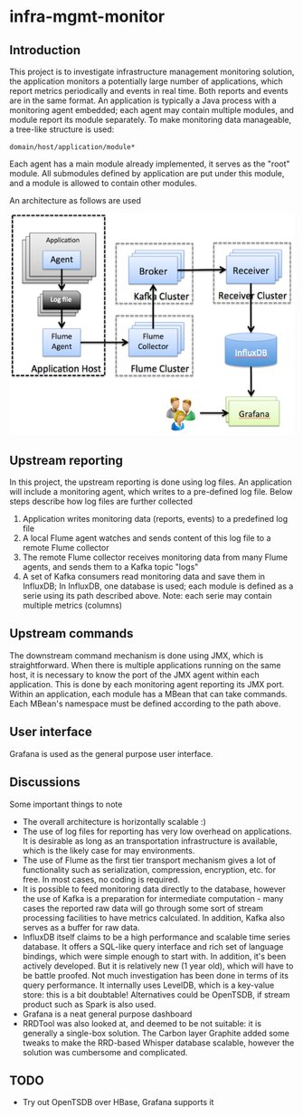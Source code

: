 # infra-mgmt-monitor

## Introduction

This project is to investigate infrastructure management monitoring solution, the application
monitors a potentially large number of applications, which report metrics periodically and events
in real time. Both reports and events are in the same format. An application is typically a Java
process with a monitoring agent embedded; each agent may contain multiple modules, and module 
report its module separately. To make monitoring data manageable, a tree-like structure is used:

	domain/host/application/module*

Each agent has a main module already implemented, it serves as the "root" module. All submodules
defined by application are put under this module, and a module is allowed to contain other modules.

An architecture as follows are used

![Alt text](/arch.png?raw=true "The architecture")

## Upstream reporting

In this project, the upstream reporting is done using log files. An application will include a 
monitoring agent, which writes to a pre-defined log file. Below steps describe how log files are
further collected

1. Application writes monitoring data (reports, events) to a predefined log file
2. A local Flume agent watches and sends content of this log file to a remote Flume collector
3. The remote Flume collector receives monitoring data from many Flume agents, and sends them 
to a Kafka topic "logs"
4. A set of Kafka consumers read monitoring data and save them in InfluxDB; In InfluxDB, one database
is used; each module is defined as a serie using its path described above. Note: each serie may
contain multiple metrics (columns)

## Upstream commands

The downstream command mechanism is done using JMX, which is straightforward. When there is
multiple applications running on the same host, it is necessary to know the port of the JMX
agent within each application. This is done by each monitoring agent reporting its JMX port.
Within an application, each module has a MBean that can take commands. Each MBean's namespace
must be defined according to the path above.    

## User interface

Grafana is used as the general purpose user interface.

## Discussions

Some important things to note

 - The overall architecture is horizontally scalable :)
 - The use of log files for reporting has very low overhead on applications. It is desirable 
   as long as an transportation infrastructure is available, which is the likely case for 
   may environments. 
 - The use of Flume as the first tier transport mechanism gives a lot of functionality such
   as serialization, compression, encryption, etc. for free. In most cases, no coding is
   required.
 - It is possible to feed monitoring data directly to the database, however the use of Kafka
   is a preparation for intermediate computation - many cases the reported raw data will go
   through some sort of stream processing facilities to have metrics calculated. In addition,
   Kafka also serves as a buffer for raw data.
 - InfluxDB itself claims to be a high performance and scalable time series database.
   It offers a SQL-like query interface and rich set of language bindings, which were simple
   enough to start with. In addition, it's been actively developed. But it is relatively 
   new (1 year old), which will have to be battle proofed. Not much investigation has 
   been done in terms of its query performance. It internally uses LevelDB, which is a key-value
   store: this is a bit doubtable! Alternatives could be OpenTSDB, if stream product such as 
   Spark is also used.
 - Grafana is a neat general purpose dashboard
 - RRDTool was also looked at, and deemed to be not suitable: it is generally a single-box
   solution. The Carbon layer Graphite added some tweaks to make the RRD-based Whisper
   database scalable, however the solution was cumbersome and complicated.     
 
## TODO

 - Try out OpenTSDB over HBase, Grafana supports it
 
